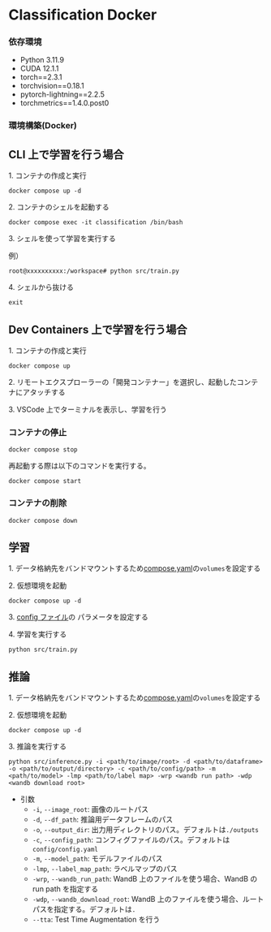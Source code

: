 # Classification Docker

### 依存環境

- Python 3.11.9
- CUDA 12.1.1
- torch==2.3.1
- torchvision==0.18.1
- pytorch-lightning==2.2.5
- torchmetrics==1.4.0.post0

### 環境構築(Docker)

## CLI 上で学習を行う場合

1\. コンテナの作成と実行

```
docker compose up -d
```

2\. コンテナのシェルを起動する

```
docker compose exec -it classification /bin/bash
```

3\. シェルを使って学習を実行する

例）

```
root@xxxxxxxxxx:/workspace# python src/train.py
```

4\. シェルから抜ける

```
exit
```

## Dev Containers 上で学習を行う場合

1\. コンテナの作成と実行

```
docker compose up
```

2\. リモートエクスプローラーの「開発コンテナー」を選択し、起動したコンテナにアタッチする

3\. VSCode 上でターミナルを表示し、学習を行う

### コンテナの停止

```
docker compose stop
```

再起動する際は以下のコマンドを実行する。

```
docker compose start
```

### コンテナの削除

```
docker compose down
```

## 学習

1\. データ格納先をバンドマウントするため[compose.yaml](./compose.yaml)の`volumes`を設定する

2\. 仮想環境を起動

```
docker compose up -d
```

3\. [config ファイル](./config/config.yaml)の パラメータを設定する

4\. 学習を実行する

```
python src/train.py
```

## 推論

1\. データ格納先をバンドマウントするため[compose.yaml](./compose.yaml)の`volumes`を設定する

2\. 仮想環境を起動

```
docker compose up -d
```

3\. 推論を実行する

```
python src/inference.py -i <path/to/image/root> -d <path/to/dataframe> -o <path/to/output/directory> -c <path/to/config/path> -m <path/to/model> -lmp <path/to/label map> -wrp <wandb run path> -wdp <wandb download root>
```

- 引数
  - `-i`, `--image_root`: 画像のルートパス
  - `-d`, `--df_path`: 推論用データフレームのパス
  - `-o`, `--output_dir`: 出力用ディレクトリのパス。デフォルトは`./outputs`
  - `-c`, `--config_path`: コンフィグファイルのパス。デフォルトは`config/config.yaml`
  - `-m`, `--model_path`: モデルファイルのパス
  - `-lmp`, `--label_map_path`: ラベルマップのパス
  - `-wrp`, `--wandb_run_path`: WandB 上のファイルを使う場合、WandB の run path を指定する
  - `-wdp`, `--wandb_download_root`: WandB 上のファイルを使う場合、ルートパスを指定する。デフォルトは`.`
  - `--tta`: Test Time Augmentation を行う
